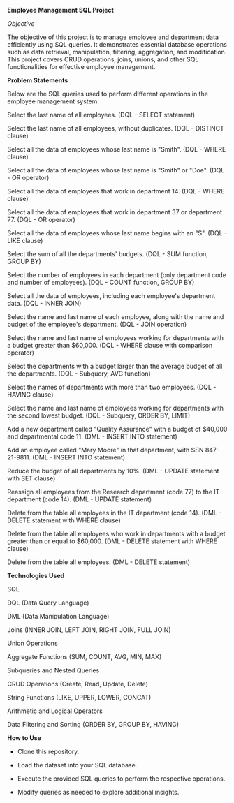 **Employee Management SQL Project**

*Objective*

The objective of this project is to manage employee and department data efficiently using SQL queries. It demonstrates essential database operations such as data retrieval, manipulation, filtering, aggregation, and modification. This project covers CRUD operations, joins, unions, and other SQL functionalities for effective employee management.


**Problem Statements**

Below are the SQL queries used to perform different operations in the employee management system:

Select the last name of all employees. (DQL - SELECT statement)

Select the last name of all employees, without duplicates. (DQL - DISTINCT clause)

Select all the data of employees whose last name is "Smith". (DQL - WHERE clause)

Select all the data of employees whose last name is "Smith" or "Doe". (DQL - OR operator)

Select all the data of employees that work in department 14. (DQL - WHERE clause)

Select all the data of employees that work in department 37 or department 77. (DQL - OR operator)

Select all the data of employees whose last name begins with an "S". (DQL - LIKE clause)

Select the sum of all the departments' budgets. (DQL - SUM function, GROUP BY)

Select the number of employees in each department (only department code and number of employees). (DQL - COUNT function, GROUP BY)

Select all the data of employees, including each employee's department data. (DQL - INNER JOIN)

Select the name and last name of each employee, along with the name and budget of the employee's department. (DQL - JOIN operation)

Select the name and last name of employees working for departments with a budget greater than $60,000. (DQL - WHERE clause with comparison operator)

Select the departments with a budget larger than the average budget of all the departments. (DQL - Subquery, AVG function)

Select the names of departments with more than two employees. (DQL - HAVING clause)

Select the name and last name of employees working for departments with the second lowest budget. (DQL - Subquery, ORDER BY, LIMIT)

Add a new department called "Quality Assurance" with a budget of $40,000 and departmental code 11. (DML - INSERT INTO statement)

Add an employee called "Mary Moore" in that department, with SSN 847-21-9811. (DML - INSERT INTO statement)

Reduce the budget of all departments by 10%. (DML - UPDATE statement with SET clause)

Reassign all employees from the Research department (code 77) to the IT department (code 14). (DML - UPDATE statement)

Delete from the table all employees in the IT department (code 14). (DML - DELETE statement with WHERE clause)

Delete from the table all employees who work in departments with a budget greater than or equal to $60,000. (DML - DELETE statement with WHERE clause)

Delete from the table all employees. (DML - DELETE statement)

**Technologies Used**

SQL

DQL (Data Query Language)

DML (Data Manipulation Language)

Joins (INNER JOIN, LEFT JOIN, RIGHT JOIN, FULL JOIN)

Union Operations

Aggregate Functions (SUM, COUNT, AVG, MIN, MAX)

Subqueries and Nested Queries

CRUD Operations (Create, Read, Update, Delete)

String Functions (LIKE, UPPER, LOWER, CONCAT)

Arithmetic and Logical Operators

Data Filtering and Sorting (ORDER BY, GROUP BY, HAVING)


**How to Use**

- Clone this repository.

- Load the dataset into your SQL database.

- Execute the provided SQL queries to perform the respective operations.

- Modify queries as needed to explore additional insights.

